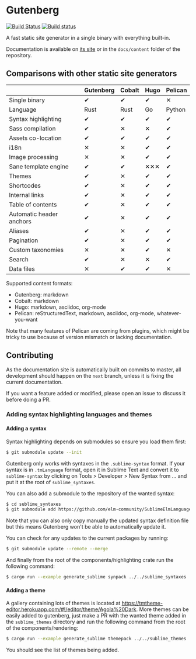 # Gutenberg
[![Build Status](https://travis-ci.org/Keats/gutenberg.svg?branch=master)](https://travis-ci.org/Keats/gutenberg)
[![Build status](https://ci.appveyor.com/api/projects/status/h4t9r6h5gom839q0/branch/master?svg=true)](https://ci.appveyor.com/project/Keats/gutenberg/branch/master)

A fast static site generator in a single binary with everything built-in.

Documentation is available on [its site](https://www.getgutenberg.io/documentation/getting-started/installation/) or
in the `docs/content` folder of the repository.

## Comparisons with other static site generators

|                          | Gutenberg | Cobalt | Hugo | Pelican |
|--------------------------|-----------|--------|------|---------|
| Single binary            |     ✔     |    ✔   |   ✔  |    ✕    |
| Language                 |    Rust   |  Rust  |  Go  |  Python |
| Syntax highlighting      |     ✔     |    ✔   |   ✔  |    ✔    |
| Sass compilation         |     ✔     |    ✕   |   ✕  |    ✔    |
| Assets co-location       |     ✔     |    ✔   |   ✔  |    ✔    |
| i18n                     |     ✕     |    ✕   |   ✔  |    ✔    |
| Image processing         |     ✕     |    ✕   |   ✔  |    ✔    |
| Sane template engine     |     ✔     |    ✔   |  ✕✕✕ |    ✔    |
| Themes                   |     ✔     |    ✕   |   ✔  |    ✔    |
| Shortcodes               |     ✔     |    ✕   |   ✔  |    ✔    |
| Internal links           |     ✔     |    ✕   |   ✔  |    ✔    |
| Table of contents        |     ✔     |    ✕   |   ✔  |    ✔    |
| Automatic header anchors |     ✔     |    ✕   |   ✔  |    ✔    |
| Aliases                  |     ✔     |    ✕   |   ✔  |    ✔    |
| Pagination               |     ✔     |    ✕   |   ✔  |    ✔    |
| Custom taxonomies        |     ✕     |    ✕   |   ✔  |    ✕    |
| Search                   |     ✔     |    ✕   |   ✕  |    ✔    |
| Data files               |     ✕     |    ✔   |   ✔  |    ✕    |

Supported content formats:

- Gutenberg: markdown
- Cobalt: markdown
- Hugo: markdown, asciidoc, org-mode
- Pelican: reStructuredText, markdown, asciidoc, org-mode, whatever-you-want

Note that many features of Pelican are coming from plugins, which might be tricky
to use because of version mismatch or lacking documentation.

## Contributing
As the documentation site is automatically built on commits to master, all development
should happen on the `next` branch, unless it is fixing the current documentation.

If you want a feature added or modified, please open an issue to discuss it before doing a PR.

### Adding syntax highlighting languages and themes

#### Adding a syntax
Syntax highlighting depends on submodules so ensure you load them first:

```bash
$ git submodule update --init
```

Gutenberg only works with syntaxes in the `.sublime-syntax` format. If your syntax
is in `.tmLanguage` format, open it in Sublime Text and convert it to `sublime-syntax` by clicking on
Tools > Developer > New Syntax from ... and put it at the root of `sublime_syntaxes`.

You can also add a submodule to the repository of the wanted syntax:

```bash
$ cd sublime_syntaxes
$ git submodule add https://github.com/elm-community/SublimeElmLanguageSupport
```

Note that you can also only copy manually the updated syntax definition file but this means
Gutenberg won't be able to automatically update it.

You can check for any updates to the current packages by running:

```bash
$ git submodule update --remote --merge
```

And finally from the root of the components/highlighting crate run the following command:

```bash
$ cargo run --example generate_sublime synpack ../../sublime_syntaxes ../../sublime_syntaxes/newlines.packdump ../../sublime_syntaxes/nonewlines.packdump
```

#### Adding a theme
A gallery containing lots of themes is located at https://tmtheme-editor.herokuapp.com/#!/editor/theme/Agola%20Dark.
More themes can be easily added to gutenberg, just make a PR with the wanted theme added in the `sublime_themes` directory
and run the following command from the root of the components/rendering:

```bash
$ cargo run --example generate_sublime themepack ../../sublime_themes ../../sublime_themes/all.themedump
```

You should see the list of themes being added.
